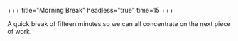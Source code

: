 +++
title="Morning Break"
headless="true"
time=15
+++

A quick break of fifteen minutes so we can all concentrate on the next piece of work.
